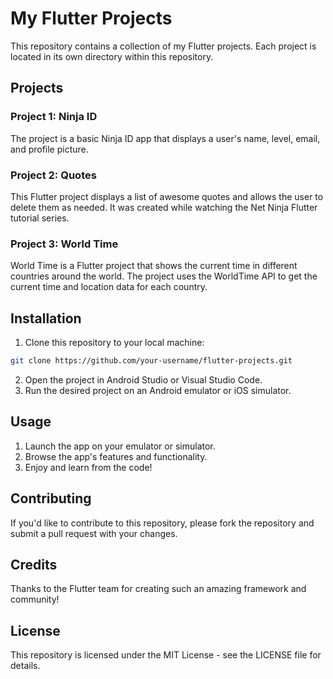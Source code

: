 # My Flutter Projects
This repository contains a collection of my Flutter projects. Each project is located in its own directory within this repository.

## Projects
### Project 1: Ninja ID
 The project is a basic Ninja ID app that displays a user's name, level, email, and profile picture.

### Project 2: Quotes
This Flutter project displays a list of awesome quotes and allows the user to delete them as needed. It was created while watching the Net Ninja Flutter tutorial series.

### Project 3: World Time
World Time is a Flutter project that shows the current time in different countries around the world. The project uses the WorldTime API to get the current time and location data for each country.




## Installation
1. Clone this repository to your local machine:
```bash
git clone https://github.com/your-username/flutter-projects.git
```

2. Open the project in Android Studio or Visual Studio Code.
3. Run the desired project on an Android emulator or iOS simulator.

## Usage
1. Launch the app on your emulator or simulator.
2. Browse the app's features and functionality.
3. Enjoy and learn from the code!

## Contributing
If you'd like to contribute to this repository, please fork the repository and submit a pull request with your changes.

## Credits
Thanks to the Flutter team for creating such an amazing framework and community!

## License
This repository is licensed under the MIT License - see the LICENSE file for details.







